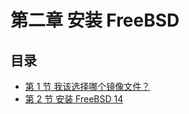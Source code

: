 # 第二章  安装 FreeBSD

## 目录

- [第 1 节  我该选择哪个镜像文件？](which-file-should-i-choose.md)
- [第 2 节  安装 FreeBSD 14](installation.md)
